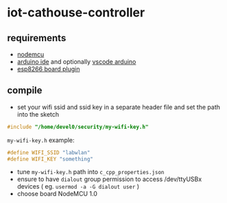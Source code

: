 # iot-cathouse-controller

## requirements

- [nodemcu](http://nodemcu.com/index_en.html)
- [arduino ide](https://www.arduino.cc/en/Main/Software) and optionally [vscode arduino](https://github.com/devel0/knowledge/blob/master/arduino/vscode-arduino.md)
- [esp8266 board plugin](https://github.com/esp8266/Arduino#installing-with-boards-manager)

## compile

- set your wifi ssid and ssid key in a separate header file and set the path into the sketch

```c
#include "/home/devel0/security/my-wifi-key.h"
```

`my-wifi-key.h` example:

```c
#define WIFI_SSID "labwlan"
#define WIFI_KEY "something"
```

- tune `my-wifi-key.h` path into `c_cpp_properties.json`
- ensure to have `dialout` group permission to access /dev/ttyUSBx devices ( eg. `usermod -a -G dialout user` )
- choose board NodeMCU 1.0
